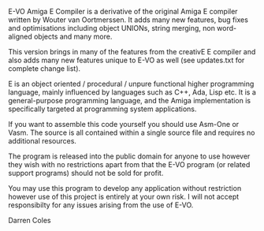 E-VO Amiga E Compiler is a derivative of the original Amiga E compiler written
by Wouter van Oortmerssen. It adds many new features, bug fixes and
optimisations including object UNIONs, string merging, non word-aligned
objects and many more.

This version brings in many of the features from the creativE E compiler and
also adds many new features unique to E-VO as well (see updates.txt for
complete change list).

E is an object oriented / procedural / unpure functional higher programming
language, mainly influenced by languages such as C++, Ada, Lisp etc.  It is a
general-purpose programming language, and the Amiga implementation is
specifically targeted at programming system applications.

If you want to assemble this code yourself you should use Asm-One or Vasm. The
source is all contained within a single source file and requires no additional
resources.

The program is released into the public domain for anyone to use however they
wish with no restrictions apart from that the E-VO program (or related
support programs) should not be sold for profit.

You may use this program to develop any application without restriction however
use of this project is entirely at your own risk. I will not accept responsibilty
for any issues arising from the use of E-VO.

Darren Coles
